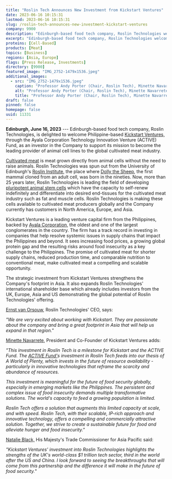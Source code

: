 ```yaml
---
title: "Roslin Tech Announces New Investment from Kickstart Ventures"
date: 2023-06-16 10:15:31
lastmod: 2023-06-16 10:15:31
slug: /roslin-tech-announces-new-investment-kickstart-ventures
company: 9900
description: "Edinburgh-based food tech company, Roslin Technologies welcomes Philippine-based Kickstart Ventures, through the Ayala Corporation Technology Innovation Venture (ACTIVE) Fund, as an investor in the Company to support its mission to become the leading provider of animal cell lines to the global cultivated meat industry."
excerpt: "Edinburgh-based food tech company, Roslin Technologies welcomes Philippine-based Kickstart Ventures, through the Ayala Corporation Technology Innovation Venture (ACTIVE) Fund, as an investor in the Company to support its mission to become the leading provider of animal cell lines to the global cultivated meat industry."
proteins: [Cell-Based]
products: [Meat]
topics: [Business]
regions: [Asia, Europe]
flags: [Press Release, Investments]
directory: [9900]
featured_image: "IMG_2752-1479x1536.jpeg"
additional_images:
  - src: "IMG_2752-1479x1536.jpeg"
    caption: "Professor Andy Porter (Chair, Roslin Tech), Minette Navarrete (President and CoFounder, Kickstart Ventures), Ernst Van Orsouw (CEO, Roslin Tech), John Clinkenbeard (COO, Roslin Tech)"
    alt: "Professor Andy Porter (Chair, Roslin Tech), Minette Navarrete (President and CoFounder, Kickstart Ventures), Ernst Van Orsouw (CEO, Roslin Tech), John Clinkenbeard (COO, Roslin Tech)"
    title: "Professor Andy Porter (Chair, Roslin Tech), Minette Navarrete (President and CoFounder, Kickstart Ventures), Ernst Van Orsouw (CEO, Roslin Tech), John Clinkenbeard (COO, Roslin Tech)"
draft: false
pinned: false
homepage: false
uuid: 11331
---
```

**Edinburgh, June 16, 2023** --- Edinburgh-based food tech company,
Roslin Technologies, is delighted to welcome Philippine-based [Kickstart
Ventures,](https://kickstart.ph/) through the Ayala Corporation
Technology Innovation Venture (ACTIVE) Fund, as an investor in the
Company to support its mission to become the leading provider of animal
cell lines to the global cultivated meat industry.

[Cultivated
meat](https://gfi.org/science/the-science-of-cultivated-meat/) is meat
grown directly from animal cells without the need to raise animals.
Roslin Technologies was spun out from the University of Edinburgh's
[Roslin Institute](https://www.ed.ac.uk/roslin), the place where [Dolly
the Sheep](https://www.ed.ac.uk/roslin/about/dolly), the first mammal
cloned from an adult cell, was born in the nineties. Now, more than 25
years later, Roslin Technologies is leading the field of developing
[pluripotent animal stem
cells](https://gfi.org/science/the-science-of-cultivated-meat/deep-dive-cultivated-meat-cell-lines/)
which have the capacity to self-renew indefinitely and differentiate
into desired end-tissues for the cultivated meat industry such as fat
and muscle cells. Roslin Technologies is making these cells available to
cultivated meat producers globally and the Company currently has
customers in North America, Europe, and Asia.

Kickstart Ventures is a leading venture capital firm from the
Philippines, backed by [Ayala Corporation](https://ayala.com/), the
oldest and one of the largest conglomerates in the country. The firm has
a track record in investing in companies that help resolve systemic
issues in supply chains that impact the Philippines and beyond. It sees
increasing food prices, a growing global protein gap and the resulting
risks around food insecurity as a key challenge to the Philippines. The
promise of cultivated meat for shorter supply chains, reduced production
time, and comparable nutrition to conventional meat, make cultivated
meat a compelling and scalable opportunity.

The strategic investment from Kickstart Ventures strengthens the
Company's footprint in Asia. It also expands Roslin Technologies'
international shareholder base which already includes investors from the
UK, Europe, Asia and US demonstrating the global potential of Roslin
Technologies' offering.

[Ernst van
Orsouw](https://www.linkedin.com/in/ernst-van-orsouw-25989912/), Roslin
Technologies' CEO, says:

*"We are very excited about working with Kickstart. They are passionate
about the company and bring a great footprint in Asia that will help us
expand in that region."*

[Minette Navarrete](https://www.linkedin.com/in/minettenavarrete/),
President and Co-Founder of Kickstart Ventures adds:

*\"This investment in Roslin Tech is a milestone for Kickstart and the
ACTIVE Fund. The [ACTIVE Fund'](https://kickstart.ph/investment-focus)s
investment in Roslin Tech feeds into our thesis of A World of Plenty,
which invests in the future of resource availability - particularly in
innovative technologies that reframe the scarcity and abundance of
resources.*

*This investment is meaningful for the future of food security globally,
especially in emerging markets like the Philippines. The persistent and
complex issue of food insecurity demands multiple transformative
solutions. The world\'s capacity to feed a growing population is
limited.*

*Roslin Tech offers a solution that augments this limited capacity at
scale, and with speed. Roslin Tech, with their scalable, IP-rich
approach and innovative technology, offers a compelling and commercially
attractive solution. Together, we strive to create a sustainable future
for food and alleviate hunger and food insecurity."*

[Natalie Black,](https://twitter.com/natalieblackuk) His Majesty's Trade
Commissioner for Asia Pacific said:

*"Kickstart Ventures' investment into Roslin Technologies highlights the
strengths of the UK's world-class \$1 trillion tech sector, third in the
world after the US and China. I look forward to seeing the breakthroughs
that will come from this partnership and the difference it will make in
the future of food security.*"
